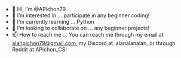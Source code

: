 - 👋 Hi, I’m @APichon79
- 👀 I’m interested in ... participate in any beginner coding!
- 🌱 I’m currently learning ... Python
- 💞️ I’m looking to collaborate on ... any beginner projects! 
- 📫 How to reach me ... You can reach me through my email at alanpichon79@gmail.com, my Discord at .alanalanalan, or through Reddit at APichon_CS!  

<!---
APichon79/APichon79 is a ✨ special ✨ repository because its `README.md` (this file) appears on your GitHub profile.
You can click the Preview link to take a look at your changes.
--->
